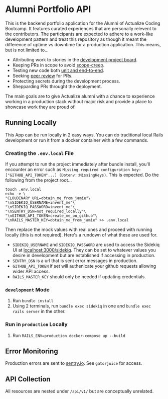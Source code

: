 # Alumni Portfolio API

This is the backend portfolio application for the Alumni of Actualize Coding Bootcamp. It features curated experiences that are personally relevent to the contributors. The participants are expected to adhere to a work-like development pattern and treat this repository as though it meant the difference of uptime vs downtime for a production application. This means, but is not limited to...

- Attributing work to stories in the [development project board](https://github.com/actualize-portfolio/alumni_portfolio_vue/projects/1).
- Keeping PRs in scope to avoid [scope-creep](https://galvintech.com/software-development-how-to-prevent-scope-creep/).
- Testing new code both [unit and end-to-end](https://prodperfect.com/blog/test-development/end-to-end-or-unit-testing-which-tests-for-which-bugs/).
- Seeking [peer review](https://www.atlassian.com/blog/git/written-unwritten-guide-pull-requests) for PRs.
- Protecting secrets during the development process.
- Shepparding PRs throught the deployment.

The main goals are to give Actualize alumni with a chance to experience working in a production stack without major risk and provide a place to showcase work they are proud of.

## Running Locally

This App can be run locally in 2 easy ways. You can do traditional local Rails development or run it from a docker container with a few commands.

### Creating the `.env.local` File

If you attempt to run the project immediately after bundle install, you'll encounter an error such as `Missing required configuration key: ["GITHUB_API_TOKEN"...] (Dotenv::MissingKeys)`. This is expected. Do the following from the project root...

```
touch .env.local
echo -e \
"CLOUDINARY_URL=obtain_me_from_jamie"\
"\nSIDEKIQ_USERNAME=invent_me"\
"\nSIDEKIQ_PASSWORD=invent_me"\
"\nSENTRY_DSN=not_required_locally"\
"\nGITHUB_API_TOKEN=create_me_on_github"\
"\nRAILS_MASTER_KEY=obtain_me_from_jamie" >> .env.local
```

Then replace the mock values with real ones and proceed with running locally (this is not required). Here's a rundown of what these are used for.

- `SIDEKIQ_USERNAME` and `SIDEKIQ_PASSWORD` are used to access the Sidekiq UI at [localhost:3000/sidekiq](localhost:3000/sidekiq). They can be set to whatever values you desire in development but are established if accessing in production.
- `SENTRY_DSN` is a url that is sent error messages in production.
- `GITHUB_API_TOKEN` if set will authenicate your github requests allowing wider API access.
- `RAILS_MASTER_KEY` should only be needed if updating credentials.

### `development` Mode

1. Run `bundle install`
1. Using 2 terminals, run `bundle exec sidekiq` in one and `bundle exec rails server` in the other.

### Run in `production` Locally

1. Run `RAILS_ENV=production docker-compose up --build`

## Error Monitoring

Production errors are sent to [sentry.io](https://sentry.io/organizations/gatorjuice/projects/alumni-portfolio-api/?project=6139958). See `gatorjuice` for access.

## API Collection

All resources are nested under `/api/v1/` but are conceptually unrelated.
